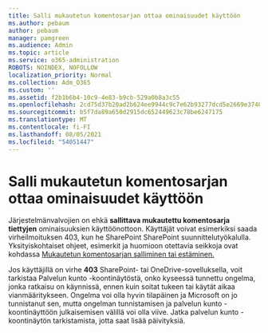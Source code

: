 ```yaml
---
title: Salli mukautetun komentosarjan ottaa ominaisuudet käyttöön
ms.author: pebaum
author: pebaum
manager: pamgreen
ms.audience: Admin
ms.topic: article
ms.service: o365-administration
ROBOTS: NOINDEX, NOFOLLOW
localization_priority: Normal
ms.collection: Adm_O365
ms.custom: ''
ms.assetid: f2b1b6b4-10c9-4e83-b9cb-529a0b8a3c55
ms.openlocfilehash: 2cd75d37b20ad2b624ee9944c9c7e62b93277dcd5e2669e3748647636d99e1b0
ms.sourcegitcommit: b5f7da89a650d2915dc652449623c78be6247175
ms.translationtype: MT
ms.contentlocale: fi-FI
ms.lasthandoff: 08/05/2021
ms.locfileid: "54051447"
---
```

# <a name="allow-custom-script-to-enable-features"></a>Salli mukautetun komentosarjan ottaa ominaisuudet käyttöön

Järjestelmänvalvojien on ehkä **sallittava mukautettu komentosarja tiettyjen** ominaisuuksien käyttöönottoon. Käyttäjät voivat esimerkiksi saada virheilmoituksen 403, kun he SharePoint SharePoint suunnittelutyökalulla. Yksityiskohtaiset ohjeet, esimerkit ja huomioon otettavia seikkoja ovat kohdassa [Mukautetun komentosarjan salliminen tai estäminen.](https://docs.microsoft.com/sharepoint/allow-or-prevent-custom-script)

Jos käyttäjillä on virhe **403** SharePoint- tai OneDrive-sovelluksella, voit tarkistaa Palvelun kunto -koontinäytöstä, onko kyseessä tunnettu ongelma, jonka ratkaisu on käynnissä, ennen kuin soitat tukeen tai käytät aikaa vianmääritykseen. [](https://admin.microsoft.com/AdminPortal/Home#/servicehealth) Ongelma voi olla hyvin tilapäinen ja Microsoft on jo tunnistanut sen, mutta ongelman tunnistamisen ja palvelun kunto -koontinäyttöön julkaisemisen välillä voi olla viive. Jatka palvelun kunto -koontinäytön tarkistamista, jotta saat lisää päivityksiä.

